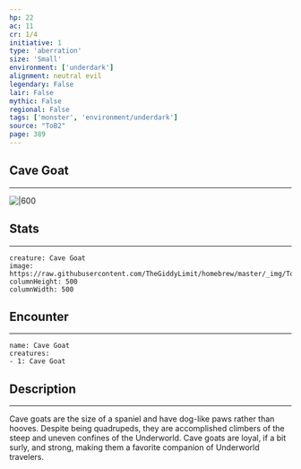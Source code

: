 ```yaml
---
hp: 22
ac: 11
cr: 1/4
initiative: 1
type: 'aberration'    
size: 'Small'
environment: ['underdark']
alignment: neutral evil
legendary: False
lair: False
mythic: False
regional: False
tags: ['monster', 'environment/underdark']
source: "ToB2"
page: 389
---
```


## Cave Goat
---

![|600](https://raw.githubusercontent.com/TheGiddyLimit/homebrew/master/_img/ToB2/creature/Cave%20Goat.webp)

## Stats
---

```statblock
creature: Cave Goat
image: https://raw.githubusercontent.com/TheGiddyLimit/homebrew/master/_img/ToB2/creature/token/Cave%20Goat%20%28Token%29.png
columnHeight: 500
columnWidth: 500
```

## Encounter
---

```encounter-table
name: Cave Goat
creatures:
- 1: Cave Goat
```

## Description
---
Cave goats are the size of a spaniel and have dog-like paws rather than hooves. Despite being quadrupeds, they are accomplished climbers of the steep and uneven confines of the Underworld. Cave goats are loyal, if a bit surly, and strong, making them a favorite companion of Underworld travelers.





